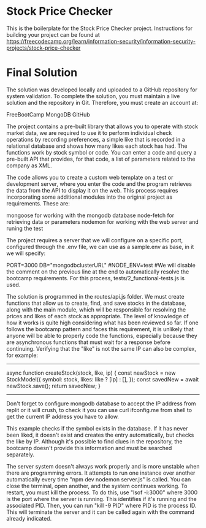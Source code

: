 # Stock Price Checker

This is the boilerplate for the Stock Price Checker project. Instructions for building your project can be found at https://freecodecamp.org/learn/information-security/information-security-projects/stock-price-checker

# Final Solution

The solution was developed locally and uploaded to a GitHub repository for system validation. To complete the solution, you must maintain a live solution and the repository in Git. Therefore, you must create an account at:

FreeBootCamp
MongoDB
GitHub

The project contains a pre-built library that allows you to operate with stock market data, we are required to use it to perform individual check operations by recording preferences, a simple like that is recorded in a relational database and shows how many likes each stock has had. The functions work by stock symbol or code. You can enter a code and query a pre-built API that provides, for that code, a list of parameters related to the company as XML.

The code allows you to create a custom web template on a test or development server, where you enter the code and the program retrieves the data from the API to display it on the web. This process requires incorporating some additional modules into the original project as requirements. These are:

mongoose for working with the mongodb database
node-fetch for retrieving data or parameters
nodemon for working with the web server and runing the test

The project requires a server that we will configure on a specific port, configured through the .env file, we can use as a sample.env as base, in it we will specify:

PORT=3000
DB="mongodbclusterURL"
#NODE_ENV=test
#We will disable the comment on the previous line at the end to automatically resolve the bootcamp requirements. For this process, tests/2_functional-tests.js is used.

The solution is programmed in the routes/api.js folder. We must create functions that allow us to create, find, and save stocks in the database, along with the main module, which will be responsible for resolving the prices and likes of each stock as appropriate. The level of knowledge of how it works is quite high considering what has been reviewed so far. If one follows the bootcamp pattern and faces this requirement, it is unlikely that anyone will be able to properly code the functions, especially because they are asynchronous functions that must wait for a response before continuing. Verifying that the "like" is not the same IP can also be complex, for example:

****************************************************
async function createStock(stock, like, ip) {
const newStock = new StockModel({
symbol: stock,
likes: like ? [ip] : [],
});
const savedNew = await newStock.save();
return savedNew;
}
****************************************************

Don't forget to configure mongodb database to accept the IP address from replit or it will crush, to check it you can use curl ifconfig.me from shell to get the current IP address you have to allow.

This example checks if the symbol exists in the database. If it has never been liked, it doesn't exist and creates the entry automatically, but checks the like by IP. Although it's possible to find clues in the repository, the bootcamp doesn't provide this information and must be searched separately.

The server system doesn't always work properly and is more unstable when there are programming errors. It attempts to run one instance over another automatically every time "npm dev nodemon server.js" is called. You can close the terminal, open another, and the system continues working. To restart, you must kill the process. To do this, use "lsof -i:3000" where 3000 is the port where the server is running. This identifies if it's running and the associated PID. Then, you can run "kill -9 PID" where PID is the process ID. This will terminate the server and it can be called again with the command already indicated.